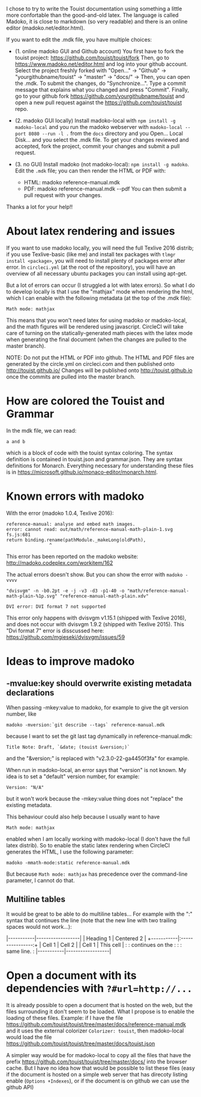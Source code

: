 
I chose to try to write the Touist documentation using something
a little more confortable than the good-and-old latex. The language
is called Madoko, it is close to markdown (so very readable) and there
is an online editor (madoko.net/editor.html).

If you want to edit the .mdk file, you have multiple choices:

- (1. online madoko GUI and Github account)
  You first have to fork the touist project: https://github.com/touist/touist/fork
  Then, go to https://www.madoko.net/editor.html and log into your github account.
  Select the project freshly forked with 
      "Open..." -> "Github" -> "yourgithubname/touist" -> "master" -> "docs/" ->
  Then, you can open the .mdk.
  To submit the changes, do "Synchronize...". Type a commit message that explains
  what you changed and press "Commit".
  Finally, go to your github fork https://github.com/yourgithubname/touist and
  open a new pull request against the https://github.com/touist/touist repo.

- (2. madoko GUI locally) 
  Install madoko-local with `npm install -g madoko-local` and you run the madoko
  webserver with `madoko-local --port 8080 --run -l .` from the `docs` directory
  and you Open... Local Disk... and you select the .mdk file.
  To get your changes reviewed and accepted, fork the project, commit your changes
  and submit a pull request.
  
- (3. no GUI)
  Install madoko (not madoko-local): `npm install -g madoko`.
  Edit the `.mdk` file; you can then render the HTML or PDF with:
  * HTML: madoko reference-manual.mdk
  * PDF: madoko reference-manual.mdk --pdf
  You can then submit a pull request with your changes.

Thanks a lot for your help!!


About latex rendering and issues
================================

If you want to use madoko locally, you will need the full Texlive 2016 distrib;
if you use Texlive-basic (like me) and install tex packages with
`tlmgr install <package>`, you will need to install plenty of packages
error after error. In `circleci.yml` (at the root of the repository), you will
have an overview of all necessary ubuntu packages you can install using apt-get.

But a lot of errors can occur (I struggled a lot with latex errors). So what I
do to develop locally is that I use the "mathjax" mode when rendering the html,
which I can enable with the following metadata (at the top of the .mdk file):

    Math mode: mathjax

This means that you won't need latex for using madoko or madoko-local, and the
math figures will be rendered using javascript. CircleCI will take care of
turning on the statically-generated math pieces with the latex mode when
generating the final document (when the changes are pulled to the master branch).


NOTE: Do not put the HTML or PDF into github. The HTML and PDF files are
generated by the circle.yml on circleci.com and then published onto
    http://touist.github.io/
Changes will be published onto http://touist.github.io once the commits
are pulled into the master branch.


How are colored the Touist and Grammar
======================================

In the mdk file, we can read:

``` Touist
a and b
```

which is a block of code with the touist syntax coloring. The syntax
definition is contained in touist.json and grammar.json. They are syntax
definitions for Monarch. Everything necessary for understanding these
files is in https://microsoft.github.io/monaco-editor/monarch.html.


Known errors with madoko
========================

With the error (madoko 1.0.4, Texlive 2016):

    reference-manual: analyse and embed math images.
    error: cannot read: out/math/reference-manual-math-plain-1.svg
    fs.js:681
    return binding.rename(pathModule._makeLong(oldPath),
                    ^
This error has been reported on the madoko website:
http://madoko.codeplex.com/workitem/162

The actual errors doesn't show. But you can show the error with `madoko -vvvv`

    "dvisvgm" -n -b0.2pt -e -j -v3 -d3 -p1-40 -o "math/reference-manual-math-plain-%1p.svg" "reference-manual-math-plain.xdv"

    DVI error: DVI format 7 not supported

This error only happens with dvisvgm v1.15.1 (shipped with Texlive 2016), and does not
occur with dvisvgm 1.9.2 (shipped with Texlive 2015). This "Dvi format 7" error is
disscussed here: https://github.com/mgieseki/dvisvgm/issues/59


Ideas to improve madoko
=======================

## -mvalue:key should overwrite existing metadata declarations

When passing -mkey:value to madoko, for example to give the git version number, like
 
    madoko -mversion:`git describe --tags` reference-manual.mdk
because I want to set the git last tag dynamically in reference-manual.mdk:

    Title Note: Draft, `&date; (touist &version;)`
  
and the "&version;" is replaced with "v2.3.0-22-ga4450f3fa" for example.
  
When run in madoko-local, an error says that "version" is not known. My idea is to set
a "default" version number, for example:

    Version: "N/A"

but it won't work because the -mkey:value thing does not "replace" the existing metadata.

This behaviour could also help because I usually want to have 

    Math mode: mathjax

enabled when I am locally working with madoko-local (I don't have the full latex
distrib). So to enable the static latex rendering when CircleCI generates the HTML,
I use the following parameter:

    madoko -mmath-mode:static reference-manual.mdk

But because `Math mode: mathjax` has precedence over the command-line parameter,
I cannot do that.


## Multiline tables

It would be great to be able to do multiline tables... For example with the ":"
syntax that continues the line (note that the new line with two trailing spaces
would not work...):

|-----------|------------------|
| Heading 1 | Centered 2       |
+-----------|:----------------:+
| Cell 1    | Cell 2           |
| Cell 1    | This cell        |
:           : continues on the :
:           : same line.       :
|-----------|------------------|

# Open a document with its dependencies with `?#url=http://...`

It is already possible to open a document that is hosted on the web, but the
files surrounding it don't seem to be loaded. What I propose is to enable
the loading of these files. Example: if I have the file
    https://github.com/touist/touist/tree/master/docs/reference-manual.mdk
and it uses the external colorizer `Colorizer: touist`, then madoko-local would
load the file
    https://github.com/touist/touist/tree/master/docs/touist.json

A simpler way would be for madoko-local to copy all the files that have the prefix
    https://github.com/touist/touist/tree/master/docs/
into the browser cache. But I have no idea how that would be possible to list
these files (easy if the document is hosted on a simple web server that has
direcoty listing enable (`Options +Indexes`), or if the document is on github
we can use the github API)
